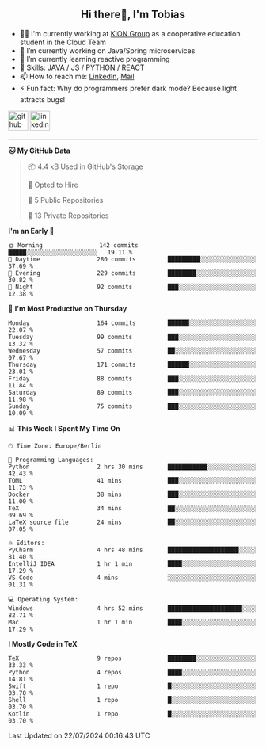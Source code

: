<h2 align="center">Hi there👋, I'm Tobias</h2>

- 🧑‍💼 I'm currently working at [KION Group](https://www.kiongroup.com/) as a cooperative education student in the Cloud Team
- 🔭 I’m currently working on Java/Spring microservices 
- 🌱 I’m currently learning reactive programming 
- 💪 Skills: JAVA / JS / PYTHON / REACT
- 📫 How to reach me: [LinkedIn](https://www.linkedin.com/in/tgoetz), [Mail](mailto:mail@tobiasgoetz.com) 
- ⚡ Fun fact: Why do programmers prefer dark mode? Because light attracts bugs!

[<img src='https://cdn.jsdelivr.net/npm/simple-icons@3.0.1/icons/github.svg' alt='github' height='40'>](https://github.com/TobiasGoetz)  [<img src='https://cdn.jsdelivr.net/npm/simple-icons@3.0.1/icons/linkedin.svg' alt='linkedin' height='40'>](https://www.linkedin.com/in/tgoetz/)  

---

<!--START_SECTION:waka-->
**🐱 My GitHub Data** 

> 📦 4.4 kB Used in GitHub's Storage 
 > 
> 💼 Opted to Hire
 > 
> 📜 5 Public Repositories 
 > 
> 🔑 13 Private Repositories 
 > 
**I'm an Early 🐤** 

```text
🌞 Morning                142 commits         █████░░░░░░░░░░░░░░░░░░░░   19.11 % 
🌆 Daytime                280 commits         █████████░░░░░░░░░░░░░░░░   37.69 % 
🌃 Evening                229 commits         ████████░░░░░░░░░░░░░░░░░   30.82 % 
🌙 Night                  92 commits          ███░░░░░░░░░░░░░░░░░░░░░░   12.38 % 
```
📅 **I'm Most Productive on Thursday** 

```text
Monday                   164 commits         ██████░░░░░░░░░░░░░░░░░░░   22.07 % 
Tuesday                  99 commits          ███░░░░░░░░░░░░░░░░░░░░░░   13.32 % 
Wednesday                57 commits          ██░░░░░░░░░░░░░░░░░░░░░░░   07.67 % 
Thursday                 171 commits         ██████░░░░░░░░░░░░░░░░░░░   23.01 % 
Friday                   88 commits          ███░░░░░░░░░░░░░░░░░░░░░░   11.84 % 
Saturday                 89 commits          ███░░░░░░░░░░░░░░░░░░░░░░   11.98 % 
Sunday                   75 commits          ███░░░░░░░░░░░░░░░░░░░░░░   10.09 % 
```


📊 **This Week I Spent My Time On** 

```text
🕑︎ Time Zone: Europe/Berlin

💬 Programming Languages: 
Python                   2 hrs 30 mins       ███████████░░░░░░░░░░░░░░   42.43 % 
TOML                     41 mins             ███░░░░░░░░░░░░░░░░░░░░░░   11.73 % 
Docker                   38 mins             ███░░░░░░░░░░░░░░░░░░░░░░   11.00 % 
TeX                      34 mins             ██░░░░░░░░░░░░░░░░░░░░░░░   09.69 % 
LaTeX source file        24 mins             ██░░░░░░░░░░░░░░░░░░░░░░░   07.05 % 

🔥 Editors: 
PyCharm                  4 hrs 48 mins       ████████████████████░░░░░   81.40 % 
IntelliJ IDEA            1 hr 1 min          ████░░░░░░░░░░░░░░░░░░░░░   17.29 % 
VS Code                  4 mins              ░░░░░░░░░░░░░░░░░░░░░░░░░   01.31 % 

💻 Operating System: 
Windows                  4 hrs 52 mins       █████████████████████░░░░   82.71 % 
Mac                      1 hr 1 min          ████░░░░░░░░░░░░░░░░░░░░░   17.29 % 
```

**I Mostly Code in TeX** 

```text
TeX                      9 repos             ████████░░░░░░░░░░░░░░░░░   33.33 % 
Python                   4 repos             ████░░░░░░░░░░░░░░░░░░░░░   14.81 % 
Swift                    1 repo              █░░░░░░░░░░░░░░░░░░░░░░░░   03.70 % 
Shell                    1 repo              █░░░░░░░░░░░░░░░░░░░░░░░░   03.70 % 
Kotlin                   1 repo              █░░░░░░░░░░░░░░░░░░░░░░░░   03.70 % 
```




 Last Updated on 22/07/2024 00:16:43 UTC
<!--END_SECTION:waka-->
